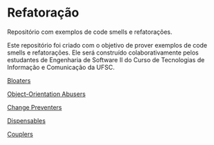 # Refatoração
Repositório com exemplos de code smells e refatorações.

Este repositório foi criado com o objetivo de prover exemplos de code smells e refatorações. 
Ele será construído colaborativamente pelos estudantes de Engenharia de Software II do Curso de Tecnologias de Informação e Comunicação da UFSC.

[Bloaters](https://github.com/andreabord/refatoracao/wiki/Bloaters)

[Object-Orientation Abusers](https://github.com/andreabord/refatoracao/wiki/Object%E2%80%90Orientation-Abusers)

[Change Preventers](https://github.com/andreabord/refatoracao/wiki/Change-Preventers)

[Dispensables](https://github.com/andreabord/refatoracao/wiki/Dispensables)

[Couplers](https://github.com/andreabord/refatoracao/wiki/Couplers)
